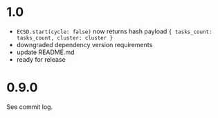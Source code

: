 # 1.0

- `ECSD.start(cycle: false)` now returns hash payload `{ tasks_count: tasks_count, cluster: cluster }`
- downgraded dependency version requirements
- update README.md
- ready for release

# 0.9.0

See commit log.